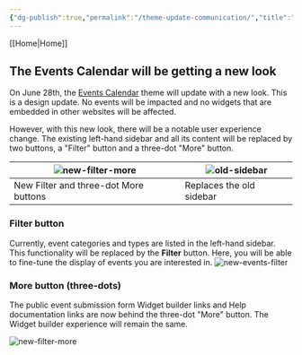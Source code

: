 ```yaml
---
{"dg-publish":true,"permalink":"/theme-update-communication/","title":"Emphasis Theme Update Communication","created":"2024-09-18T17:38:25.299-07:00","updated":"2024-09-18T19:24:16.788-07:00"}
---
```


[[Home\|Home]]
## The Events Calendar will be getting a new look

On June 28th, the [Events Calendar](https://calendar.ucsc.edu/) theme will update with a new look. This is a design update. No events will be impacted and no widgets that are embedded in other websites will be affected.

However, with this new look, there will be a notable user experience change. The existing left-hand sidebar and all its content will be replaced by two buttons, a "Filter" button and a three-dot "More" button.

| ![new-filter-more](/img/user/assets/images/new-filter-more.png) | ![old-sidebar](/img/user/assets/images/old-events-sidebar.png) |
| ------------------------------------------------------------------------------------------------------------------------------------------------------------------------------------------------------------------------------------------------------------------------------------------------------------------------------------------------------------------------------------------------------------------------------------------------------------------------------------------------------------------------------------------------------------------------------------------------------------------------------------------------------------------------------------------------------------------------------------------------------------------------------------------------------------------------------------------------------------------------------------------------------------------------------------------------------------------------------------------------------------------------------------------------------------------------------------------------------------------------------------------------------------------------------------------------------------------------------------------------------------------------------------------------------------------------------------------------------------------------------------------------------------------------------------------------------------------------------------------------------------------------------------------------------------------------------------------------------------------------------------ | --------------------------------------------------------------------------------------------------------------------------------------------------------------------------------------------------------------------------------------------------------------------------------------------------------------------------------------------------------------------------------------------------------------------------------------------------------------------------------------------------------------------------------------------------------------------------------------------------------------------------------------------------------------------------------------------------------------------------------------------------------------------------------------------------------------------------------------------------------------------------------------------------------------------------------------------------------------------------------------------------------------------------------------------------------------------------------------------------------------------------------------------------------------------------------------------------------------------------------------------------------------------------------------------------------------------------------------------------------------------------------------------------------------------------------------------------------------------------------------------------------------------------------------------------------------------------------------------------------------------------------------- |
| New Filter and three-dot More buttons<br>                                                                                                                                                                                                                                                                                                                                                                                                                                                                                                                                                                                                                                                                                                                                                                                                                                                                                                                                                                                                                                                                                                                                                                                                                                                                                                                                                                                                                                                                                                                                                                                            | Replaces the old sidebar                                                                                                                                                                                                                                                                                                                                                                                                                                                                                                                                                                                                                                                                                                                                                                                                                                                                                                                                                                                                                                                                                                                                                                                                                                                                                                                                                                                                                                                                                                                                                                                                                |

### Filter button

Currently, event categories and types are listed in the left-hand sidebar. This functionality will be replaced by the **Filter** button. Here, you will be able to fine-tune the display of events you are interested in.
![new-events-filter](/img/user/assets/images/new-events-filter.png)

### More button (three-dots)

The public event submission form Widget builder links and Help documentation links are now behind the three-dot "More" button. The Widget builder experience will remain the same.

![new-filter-more](/img/user/assets/images/new-more-button.png)
